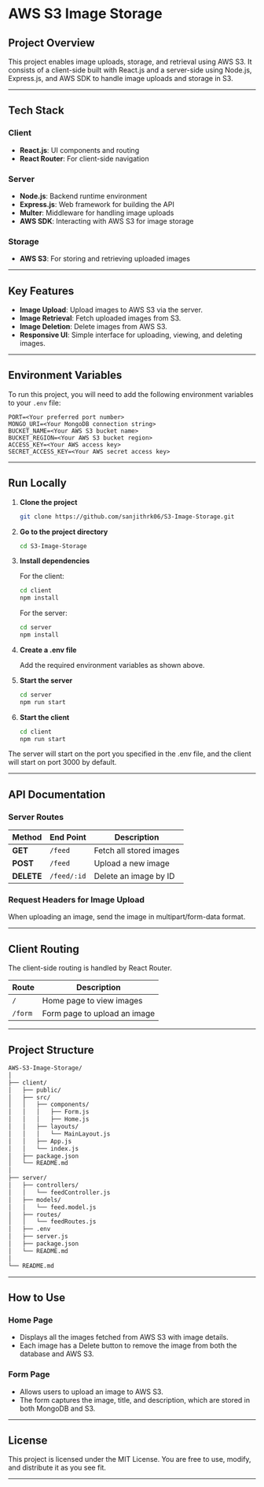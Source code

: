 
# **AWS S3 Image Storage**

## Project Overview

This project enables image uploads, storage, and retrieval using AWS S3. It consists of a client-side built with React.js and a server-side using Node.js, Express.js, and AWS SDK to handle image uploads and storage in S3.

---
## Tech Stack

### **Client**
- **React.js**: UI components and routing
- **React Router**: For client-side navigation

### **Server**
- **Node.js**: Backend runtime environment
- **Express.js**: Web framework for building the API
- **Multer**: Middleware for handling image uploads
- **AWS SDK**: Interacting with AWS S3 for image storage

### **Storage**
- **AWS S3**: For storing and retrieving uploaded images

---
## Key Features

- **Image Upload**: Upload images to AWS S3 via the server.
- **Image Retrieval**: Fetch uploaded images from S3.
- **Image Deletion**: Delete images from AWS S3.
- **Responsive UI**: Simple interface for uploading, viewing, and deleting images.

---
## Environment Variables

To run this project, you will need to add the following environment variables to your `.env` file:

```env
PORT=<Your preferred port number>
MONGO_URI=<Your MongoDB connection string>
BUCKET_NAME=<Your AWS S3 bucket name>
BUCKET_REGION=<Your AWS S3 bucket region>
ACCESS_KEY=<Your AWS access key>
SECRET_ACCESS_KEY=<Your AWS secret access key>
```

---
## Run Locally

1. **Clone the project**

    ```bash
    git clone https://github.com/sanjithrk06/S3-Image-Storage.git
    ```

2. **Go to the project directory**

    ```bash
    cd S3-Image-Storage
    ```

3. **Install dependencies**

    For the client:

    ```bash
    cd client
    npm install
    ```

    For the server:

    ```bash
    cd server
    npm install
    ```

4. **Create a .env file**

    Add the required environment variables as shown above.

5. **Start the server**

    ```bash
    cd server
    npm run start
    ```

6. **Start the client**

    ```bash
    cd client
    npm run start
    ```

The server will start on the port you specified in the .env file, and the client will start on port 3000 by default.

---
## API Documentation

### **Server Routes**

| Method   | End Point    | Description              |
|----------|--------------|--------------------------|
| **GET**  | `/feed`      | Fetch all stored images   |
| **POST** | `/feed`      | Upload a new image        |
| **DELETE**| `/feed/:id` | Delete an image by ID     |

### **Request Headers for Image Upload**

When uploading an image, send the image in multipart/form-data format.

---
## Client Routing

The client-side routing is handled by React Router.

| Route | Description                  |
|-------|------------------------------|
| `/`   | Home page to view images      |
| `/form`| Form page to upload an image |

---
## Project Structure

```bash
AWS-S3-Image-Storage/
│
├── client/
│   ├── public/
│   ├── src/
│   │   ├── components/
│   │   │   ├── Form.js
│   │   │   ├── Home.js
│   │   ├── layouts/
│   │   │   └── MainLayout.js
│   │   ├── App.js
│   │   └── index.js
│   ├── package.json
│   └── README.md
│
├── server/
│   ├── controllers/
│   │   └── feedController.js
│   ├── models/
│   │   └── feed.model.js
│   ├── routes/
│   │   └── feedRoutes.js
│   ├── .env
│   ├── server.js
│   ├── package.json
│   └── README.md
│
└── README.md
```

---
## How to Use

### **Home Page**
- Displays all the images fetched from AWS S3 with image details.
- Each image has a Delete button to remove the image from both the database and AWS S3.

### **Form Page**
- Allows users to upload an image to AWS S3.
- The form captures the image, title, and description, which are stored in both MongoDB and S3.

---
## License

This project is licensed under the MIT License. You are free to use, modify, and distribute it as you see fit.

---